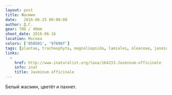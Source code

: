 ```yaml
---
layout: post
title: Жасмин
date:   2016-06-25 00:00:00
author: Д.Г.
gear: 70D / 40mm
shoot_date: 2016-06-16
location: Москва
colors: ['050501', '97896f']
tags: [plantae, tracheophyta, magnoliopsida, lamiales, oleaceae, jasminum, jasminum officinale]
links:
  -
    href: http://www.inaturalist.org/taxa/164233-Jasminum-officinale
    info: inat
    title: Jasminum officinale
---
```

Белый жасмин, цветёт и пахнет.
